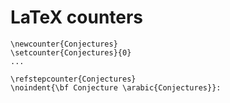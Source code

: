 LaTeX counters
==============



    \newcounter{Conjectures}
    \setcounter{Conjectures}{0}
    ...

    \refstepcounter{Conjectures}
    \noindent{\bf Conjecture \arabic{Conjectures}}: 




